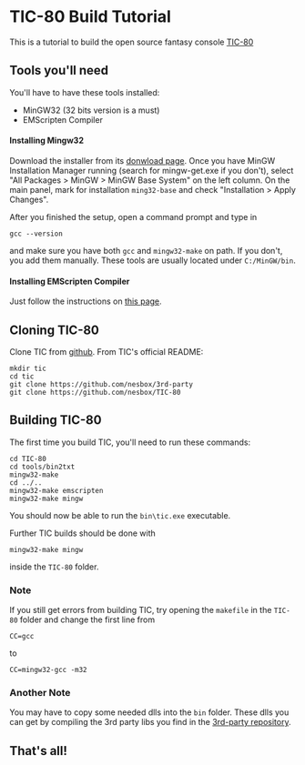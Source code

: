 # TIC-80 Build Tutorial

This is a tutorial to build the open source fantasy console [TIC-80](https://github.com/nesbox/TIC-80)

## Tools you'll need

You'll have to have these tools installed:
- MinGW32 (32 bits version is a must)
- EMScripten Compiler

#### Installing Mingw32

Download the installer from its [donwload page](https://sourceforge.net/projects/mingw/files/Installer/mingw-get-setup.exe/download).
Once you have MinGW Installation Manager running (search for mingw-get.exe if you don't), select "All Packages > MinGW > MinGW Base System" on the left column. On the main panel, mark for installation `ming32-base` and check "Installation > Apply Changes".

After you finished the setup, open a command prompt and type in
```
gcc --version
```
and make sure you have both `gcc` and `mingw32-make` on path. If you don't, you add them manually. These tools are usually located under `C:/MinGW/bin`.

#### Installing EMScripten Compiler

Just follow the instructions on [this page](https://kripken.github.io/emscripten-site/docs/getting_started/downloads.html).

## Cloning TIC-80

Clone TIC from [github](https://github.com/nesbox/TIC-80).
From TIC's official README:
```
mkdir tic
cd tic
git clone https://github.com/nesbox/3rd-party
git clone https://github.com/nesbox/TIC-80
```

## Building TIC-80

The first time you build TIC, you'll need to run these commands:
```
cd TIC-80
cd tools/bin2txt
mingw32-make
cd ../..
mingw32-make emscripten
mingw32-make mingw
```

You should now be able to run the `bin\tic.exe` executable.

Further TIC builds should be done with
```
mingw32-make mingw
```
inside the `TIC-80` folder.

### Note

If you still get errors from building TIC, try opening the `makefile` in the `TIC-80` folder and change the first line from
```
CC=gcc
```
to
```
CC=mingw32-gcc -m32
```


### Another Note

You may have to copy some needed dlls into the `bin` folder. These dlls you can get by compiling the 3rd party libs you find in the [3rd-party repository](https://github.com/nesbox/3rd-party).

## That's all!
